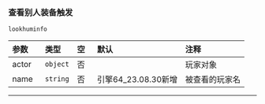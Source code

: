### 查看别人装备触发

`lookhuminfo`

| 参数  | 类型     | 空   | 默认                | 注释           |
| :---- | :------- | :--- | :------------------ | :------------- |
| actor | `object` | 否   |                     | 玩家对象       |
| name  | `string` | 否   | 引擎64_23.08.30新增 | 被查看的玩家名 |

------------

